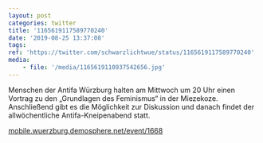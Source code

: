 ```yaml
---
layout: post
categories: twitter
title: '1165619117589770240'
date: '2019-08-25 13:37:08'
tags: 
ref: 'https://twitter.com/schwarzlichtwue/status/1165619117589770240'
media:
    - file: '/media/1165619110937542656.jpg'
---
```

Menschen der Antifa Würzburg halten am Mittwoch um 20 Uhr einen Vortrag zu den „Grundlagen des Feminismus“ in der Miezekoze. Anschließend gibt es die Möglichkeit zur Diskussion und danach findet der allwöchentliche Antifa-Kneipenabend statt.

[mobile.wuerzburg.demosphere.net/event/1668](https://mobile.wuerzburg.demosphere.net/event/1668)  